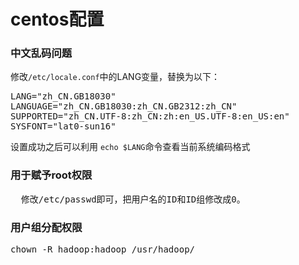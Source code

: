 # centos配置

### 中文乱码问题

修改`/etc/locale.conf`中的LANG变量，替换为以下：

<pre>
LANG="zh_CN.GB18030"
LANGUAGE="zh_CN.GB18030:zh_CN.GB2312:zh_CN"
SUPPORTED="zh_CN.UTF-8:zh_CN:zh:en_US.UTF-8:en_US:en"
SYSFONT="lat0-sun16"
</pre>

设置成功之后可以利用 `echo $LANG`命令查看当前系统编码格式


### 用于赋予root权限

<pre>
  修改/etc/passwd即可，把用户名的ID和ID组修改成0。
</pre>


### 用户组分配权限

<pre>
chown -R hadoop:hadoop /usr/hadoop/
</pre>
